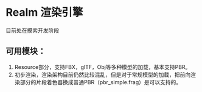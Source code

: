 # Realm 渲染引擎
目前处在摸索开发阶段

## 可用模块：
1. Resource部分，支持FBX，glTF，Obj等多种模型的加载，基本支持PBR。
2. 初步渲染，渲染架构目前仍然比较混乱，但是对于常规模型的加载，把前向渲染部分的片段着色器换成普通PBR（pbr_simple.frag）是可以支持的。
